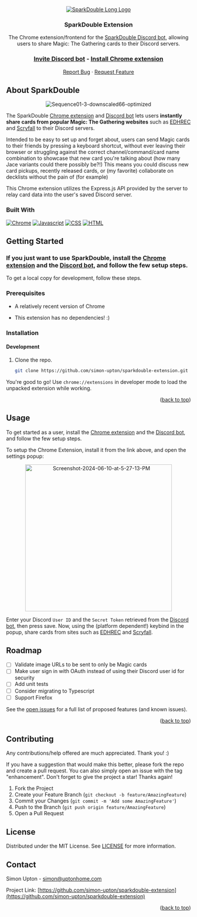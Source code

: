 <a name="readme-top"></a>

<!-- PROJECT LOGO -->
<br />
<div align="center">
  <a href="https://github.com/simon-upton/sparkdouble-extension">
    <img src="https://i.ibb.co/n0zXNVC/sparkdoublelong.png" alt="SparkDouble Long Logo">
  </a>

  <h3 align="center">SparkDouble Extension</h3>

  <p align="center">
    The Chrome extension/frontend for the <a href="https://github.com/simon-upton/sparkdouble-server">SparkDouble Discord bot</a>, allowing users to share Magic: The Gathering cards to their Discord servers.
    <br />
    <!-- TODO: replace URLs with Chrome extension page and Discord bot invite link  -->
    <h3 style="text-align: center;"><a href="https://example.com">Invite Discord bot</a> - <a href="https://example.com">Install Chrome extension</a></h3>
    <a href="https://github.com/simon-upton/sparkdouble-extension/issues/new?labels=bug&template=bug_report.md">Report Bug</a>
    ·
    <a href="https://github.com/simon-upton/sparkdouble-extension/issues/new?labels=enhancement&template=feature_request.md">Request Feature</a>
  </p>
</div>

<!-- TABLE OF CONTENTS -->
<!-- <details>
  <summary>Table of Contents</summary>
  <ol>
    <li>
      <a href="#about-the-project">About The Project</a>
      <ul>
        <li><a href="#built-with">Built With</a></li>
      </ul>
    </li>
    <li>
      <a href="#getting-started">Getting Started</a>
      <ul>
        <li><a href="#prerequisites">Prerequisites</a></li>
        <li><a href="#installation">Installation</a></li>
      </ul>
    </li>
    <li><a href="#usage">Usage</a></li>
    <li><a href="#roadmap">Roadmap</a></li>
    <li><a href="#contributing">Contributing</a></li>
    <li><a href="#license">License</a></li>
    <li><a href="#contact">Contact</a></li>
    <li><a href="#acknowledgments">Acknowledgments</a></li>
  </ol>
</details> -->

<!-- ABOUT THE PROJECT -->

## About SparkDouble

<div align="center">
  <img src="https://i.ibb.co/vXSK3YH/Sequence01-3-downscaled66-optimized.gif" alt="Sequence01-3-downscaled66-optimized" border="0">
</div>

<!-- TODO: replace URLs with Chrome extension page and Discord bot invite link  -->

The SparkDouble [Chrome extension](https://example.com) and [Discord bot](https://example.com) lets users **instantly share cards from popular Magic: The Gathering websites** such as [EDHREC](https://edhrec.com/) and [Scryfall](https://scryfall.com/) to their Discord servers.

Intended to be easy to set up and forget about, users can send Magic cards to their friends by pressing a keyboard shortcut, without ever leaving their browser or struggling against the correct channel/command/card name combination to showcase that new card you're talking about (how many Jace variants could there possibly be?!) This means you could discuss new card pickups, recently released cards, or (my favorite) collaborate on decklists without the pain of (for example)

This Chrome extension utilizes the Express.js API provided by the server to relay card data into the user's saved Discord server.

### Built With

[![Chrome][Chrome.com]][Chrome-url]
[![Javascript][Javascript]][Javascript-url]
[![CSS][CSS]][CSS-url]
[![HTML][HTML]][HTML-url]

<!-- GETTING STARTED -->

## Getting Started

### If you just want to use SparkDouble, install the [Chrome extension](https://example.com) and the [Discord bot](https://example.com), and follow the few setup steps.

To get a local copy for development, follow these steps.

### Prerequisites

- A relatively recent version of Chrome

- This extension has no dependencies! :)

### Installation

#### Development

1. Clone the repo.
   ```sh
   git clone https://github.com/simon-upton/sparkdouble-extension.git
   ```

You're good to go! Use `chrome://extensions` in developer mode to load the unpacked extension while working.

<p align="right">(<a href="#readme-top">back to top</a>)</p>

<!-- USAGE EXAMPLES -->

## Usage

To get started as a user, install the [Chrome extension](https://example.com) and the [Discord bot](https://example.com), and follow the few setup steps.

To setup the Chrome Extension, install it from the link above, and open the settings popup:

<div align="center">
  <img src="https://i.ibb.co/D4bGYh1/Screenshot-2024-06-10-at-5-27-13-PM.png" alt="Screenshot-2024-06-10-at-5-27-13-PM" border="0" height="400px" >
</div>

Enter your Discord `User ID` and the `Secret Token` retrieved from the [Discord bot](https://example.com), then press save. Now, using the (platform dependent!) keybind in the popup, share cards from sites such as [EDHREC](https://edhrec.com/) and [Scryfall](https://scryfall.com/).

<!-- ROADMAP -->

## Roadmap

- [ ] Validate image URLs to be sent to only be Magic cards
- [ ] Make user sign in with OAuth instead of using their Discord user id for security
- [ ] Add unit tests
- [ ] Consider migrating to Typescript
- [ ] Support Firefox

See the [open issues](https://github.com/simon-upton/sparkdouble-extension/issues) for a full list of proposed features (and known issues).

<p align="right">(<a href="#readme-top">back to top</a>)</p>

<!-- CONTRIBUTING -->

## Contributing

Any contributions/help offered are much appreciated. Thank you! :)

If you have a suggestion that would make this better, please fork the repo and create a pull request. You can also simply open an issue with the tag "enhancement".
Don't forget to give the project a star! Thanks again!

1. Fork the Project
2. Create your Feature Branch (`git checkout -b feature/AmazingFeature`)
3. Commit your Changes (`git commit -m 'Add some AmazingFeature'`)
4. Push to the Branch (`git push origin feature/AmazingFeature`)
5. Open a Pull Request

<!-- LICENSE -->

## License

Distributed under the MIT License. See [LICENSE](https://github.com/simon-upton/sparkdouble-extension/blob/5fa8d48b3c1260799a1bf9f34e14cd27e86da6d8/LICENSE) for more information.

<!-- CONTACT -->

## Contact

Simon Upton - simon@uptonhome.com

Project Link: [https://github.com/simon-upton/sparkdouble-extension](https://github.com/simon-upton/sparkdouble-extension)

<p align="right">(<a href="#readme-top">back to top</a>)</p>

<!-- ACKNOWLEDGMENTS -->

<!-- ## Acknowledgments -->

[Chrome.com]: https://img.shields.io/badge/Google%20Chrome-4285F4?style=for-the-badge&logo=GoogleChrome&logoColor=white
[Chrome-url]: https://www.google.com/chrome/
[Javascript]: https://img.shields.io/badge/javascript-%23323330.svg?style=for-the-badge&logo=javascript&logoColor=%23F7DF1E
[Javascript-url]: https://developer.mozilla.org/en-US/docs/Web/JavaScript
[CSS]: https://img.shields.io/badge/css3-%231572B6.svg?style=for-the-badge&logo=css3&logoColor=white
[CSS-url]: https://developer.mozilla.org/en-US/docs/Web/CSS
[HTML]: https://img.shields.io/badge/html5-%23E34F26.svg?style=for-the-badge&logo=html5&logoColor=white
[HTML-url]: https://developer.mozilla.org/en-US/docs/Web/HTML
